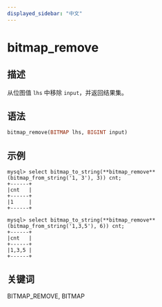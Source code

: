 ```yaml
---
displayed_sidebar: "中文"
---
```


# bitmap_remove

## 描述

从位图值 `lhs` 中移除 `input`，并返回结果集。

## 语法

```Haskell
bitmap_remove(BITMAP lhs, BIGINT input)
```

## 示例

```plain text
mysql> select bitmap_to_string(**bitmap_remove**(bitmap_from_string('1, 3'), 3)) cnt;
+------+
|cnt   |
+------+
|1     |
+------+

mysql> select bitmap_to_string(**bitmap_remove**(bitmap_from_string('1,3,5'), 6)) cnt;
+------+
|cnt   |
+------+
|1,3,5 |
+------+
```

## 关键词

BITMAP_REMOVE, BITMAP